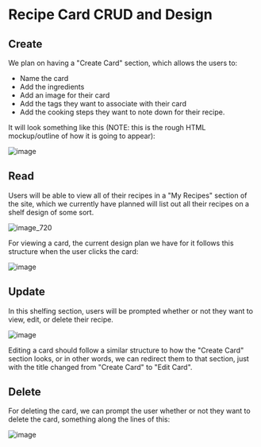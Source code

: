 # Recipe Card CRUD and Design

## Create 

We plan on having a "Create Card" section, which allows the users to:
- Name the card
- Add the ingredients
- Add an image for their card
- Add the tags they want to associate with their card
- Add the cooking steps they want to note down for their recipe.

It will look something like this (NOTE: this is the rough HTML mockup/outline of how it is going to appear):

![image](https://github.com/user-attachments/assets/543b1830-72f2-4204-a13b-6b6963dadab5)

## Read 

Users will be able to view all of their recipes in a "My Recipes" section of the site, which we currently have planned will list out all their recipes on a shelf design of some sort.

![image_720](https://github.com/user-attachments/assets/bfea8106-e1f3-4cea-b366-073abdec2d8b)

For viewing a card, the current design plan we have for it follows this structure when the user clicks the card:

![image](https://github.com/user-attachments/assets/ed506fc9-3352-4747-a3a9-6570fec33855)

## Update

In this shelfing section, users will be prompted whether or not they want to view, edit, or delete their recipe.

![image](https://github.com/user-attachments/assets/bc6d2c6f-6352-4e92-81f4-d15f2249f151)

Editing a card should follow a similar structure to how the "Create Card" section looks, or in other words, we can redirect them to that section, just with the title changed from "Create Card" to "Edit Card".

## Delete
For deleting the card, we can prompt the user whether or not they want to delete the card, something along the lines of this:

![image](https://github.com/user-attachments/assets/ac07b5ea-189f-4bc1-a38f-afd3f1c5dfa5)
